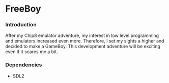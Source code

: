 # FreeBoy

### Introduction
After my Chip8 emulator adventure, my interest in low level programming 
and emulators increased even more. Therefore, I set my sights a higher 
and decided to make a GameBoy. This development adventure will be 
exciting even if it scares me a bit.

### Dependencies 
* SDL2
